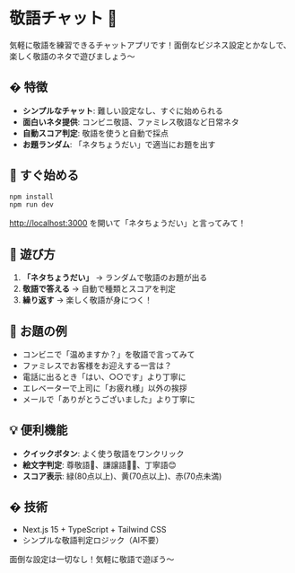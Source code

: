 # 敬語チャット 🎌

気軽に敬語を練習できるチャットアプリです！面倒なビジネス設定とかなしで、楽しく敬語のネタで遊びましょう〜

## � 特徴

- **シンプルなチャット**: 難しい設定なし、すぐに始められる
- **面白いネタ提供**: コンビニ敬語、ファミレス敬語など日常ネタ
- **自動スコア判定**: 敬語を使うと自動で採点
- **お題ランダム**: 「ネタちょうだい」で適当にお題を出す

## 🚀 すぐ始める

```bash
npm install
npm run dev
```

[http://localhost:3000](http://localhost:3000) を開いて「ネタちょうだい」と言ってみて！

## 🎲 遊び方

1. **「ネタちょうだい」** → ランダムで敬語のお題が出る
2. **敬語で答える** → 自動で種類とスコアを判定
3. **繰り返す** → 楽しく敬語が身につく！

## 🤖 お題の例

- コンビニで「温めますか？」を敬語で言ってみて
- ファミレスでお客様をお迎えする一言は？
- 電話に出るとき「はい、○○です」より丁寧に
- エレベーターで上司に「お疲れ様」以外の挨拶
- メールで「ありがとうございました」より丁寧に

## 💡 便利機能

- **クイックボタン**: よく使う敬語をワンクリック
- **絵文字判定**: 尊敬語👑、謙譲語🙇‍♂️、丁寧語😊
- **スコア表示**: 緑(80点以上)、黄(70点以上)、赤(70点未満)

## �️ 技術

- Next.js 15 + TypeScript + Tailwind CSS
- シンプルな敬語判定ロジック（AI不要）

面倒な設定は一切なし！気軽に敬語で遊ぼう〜
